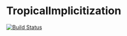 # TropicalImplicitization

[![Build Status](https://github.com/kemalrose/TropicalImplicitization.jl/actions/workflows/CI.yml/badge.svg?branch=main)](https://github.com/kemalrose/TropicalImplicitization.jl/actions/workflows/CI.yml?query=branch%3Amain)
